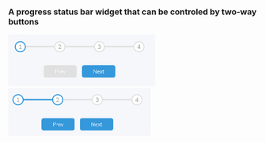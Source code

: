 ### A progress status bar widget that can be controled by two-way buttons

<img src="progress_steps.png" style="zoom:50%;" />

<img src="progress_steps2.png" style="zoom:50%;" />

